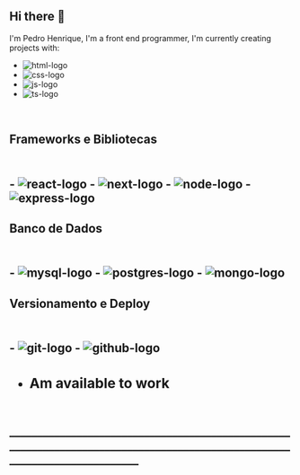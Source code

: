 ## Hi there 👋

I'm Pedro Henrique, I'm a front end programmer, I'm currently creating projects with:
<br/>
- <img src="https://img.shields.io/badge/HTML5-E34F26?style=for-the-badge&logo=html5&logoColor=white" alt="html-logo" />
- <img src="https://img.shields.io/badge/CSS3-1572B6?style=for-the-badge&logo=css3&logoColor=white" alt="css-logo" />
- <img src="https://img.shields.io/badge/JavaScript-F7DF1E?style=for-the-badge&logo=javascript&logoColor=black" alt="js-logo" />
- <img src="https://img.shields.io/badge/TypeScript-3178C6?style=for-the-badge&logo=typescript&logoColor=white" alt="ts-logo" />
<br>

<h2>Frameworks e Bibliotecas<h2>
  <br/>
- <img src="https://img.shields.io/badge/React-61DAFB?style=for-the-badge&logo=react&logoColor=black" alt="react-logo" />
- <img src="https://img.shields.io/badge/Next.js-000000?style=for-the-badge&logo=next.js&logoColor=white" alt="next-logo" />
- <img src="https://img.shields.io/badge/Node.js-339933?style=for-the-badge&logo=nodedotjs&logoColor=white" alt="node-logo" />
- <img src="https://img.shields.io/badge/Express.js-000000?style=for-the-badge&logo=express&logoColor=white" alt="express-logo" />

<h2>Banco de Dados<h2>
  <br/>
- <img src="https://img.shields.io/badge/MySQL-00758F?style=for-the-badge&logo=mysql&logoColor=white" alt="mysql-logo" />
- <img src="https://img.shields.io/badge/PostgreSQL-4169E1?style=for-the-badge&logo=postgresql&logoColor=white" alt="postgres-logo" />
- <img src="https://img.shields.io/badge/MongoDB-47A248?style=for-the-badge&logo=mongodb&logoColor=white" alt="mongo-logo" />

<h2> Versionamento e Deploy<h2>
  <br/>
- <img src="https://img.shields.io/badge/Git-F05032?style=for-the-badge&logo=git&logoColor=white" alt="git-logo" />
- <img src="https://img.shields.io/badge/GitHub-181717?style=for-the-badge&logo=github&logoColor=white" alt="github-logo" />


- <h3>Am available to work <h3>

<br>
___________________________________________________________________________________________________________________________
